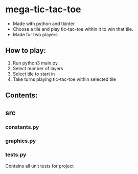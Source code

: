# mega-tic-tac-toe
- Made with python and tkinter
- Choose a tile and play tic-tac-toe within it to win that tile.
- Made for two players

## How to play:
1. Run python3 main.py
2. Select number of layers
3. Select tile to start in
4. Take turns playing tic-tac-toe within selected tile

## Contents:
## src
### constants.py

### graphics.py

### tests.py
Contains all unit tests for project

